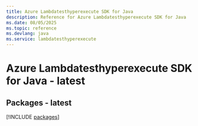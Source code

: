 ```yaml
---
title: Azure Lambdatesthyperexecute SDK for Java
description: Reference for Azure Lambdatesthyperexecute SDK for Java
ms.date: 08/05/2025
ms.topic: reference
ms.devlang: java
ms.service: lambdatesthyperexecute
---
```

# Azure Lambdatesthyperexecute SDK for Java - latest
## Packages - latest
[!INCLUDE [packages](lambdatesthyperexecute-index.md)]
